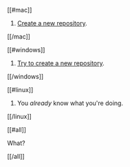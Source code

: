 [[#mac]]

1. [Create a new repository](/articles/creating-a-new-repository).

[[/mac]]

[[#windows]]

1. [Try to create a new repository](/articles/creating-a-new-repository).

[[/windows]]

[[#linux]]

1. You *already* know what you're doing.

[[/linux]]

[[#all]]

What?

[[/all]]
